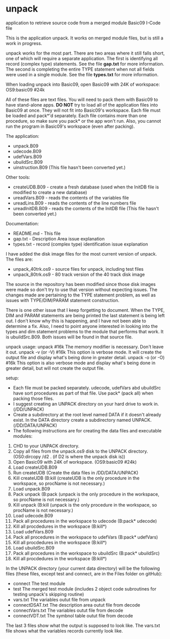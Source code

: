 # unpack
 application to retrieve source code from a merged module Basic09 I-Code file

This is the application unpack. It works on merged module files, but is still a work in progress.

unpack works for the most part. There are two areas where it still falls short, one of which will require a separate application. The first is identifying all record (complex type) statements. See the file **gap.txt** for more information. The second is completing the entire TYPE statement when not all fields were used in a single module. See the file **types.txt** for more information.

When loading unpack into Basic09, open Basic09 with 24K of workspace: OS9:basic09 #24k

All of these files are text files. You will need to pack them with Basic09 to have stand-alone apps. **DO NOT** try to load all of the application files into Basic09 at once. They will not fit into Basic09's workspace. Each file must be loaded and pack*'d separately. Each file contains more than one procedure, so make sure you pack* or the app won't run. Also, you cannot run the program in Basic09's workspace (even after packing).

The application:

* unpack.B09
* udecode.B09
* udefVars.B09
* ubuildSrc.B09
* uinstruction.B09 (This file hasn't been converted yet.)

Other tools:

* createUDB.B09   - create a fresh database (used when the InitDB file is modified to create a new database)
* ureadVars.B09   - reads the contents of the variables file
* ureadLins.B09   - reads the contents of the line numbers file
* ureadInitDB.B09 - reads the contents of the InitDB file (This file hasn't been converted yet.)

Documentation:

* README.md - This file
* gap.txt   - Description Area issue explanation
* types.txt - record (complex type) identification issue explanation

I have added the disk image files for the most current version of unpack. The files are:

* unpack_40trk.os9 - source files for unpack, including test files
* unpack_80trk.os9 - 80 track version of the 40 track disk image

The source in the repository has been modified since those disk images were made so don't try to use that version without expecting issues. The changes made are pertaining to the TYPE statement problem, as well as issues with TYPE/DIM/PARAM statement construction.

There is one other issue that I keep forgetting to document. When the TYPE, DIM and PARAM statements are being printed the last statement is being left out. I don't know why this is happening, and I have not been able to determine a fix. Also, I need to point anyone interested in looking into the types and dim statement problems to the module that performs that work. It is ubuildSrc.B09. Both issues  will be found in that source file.

unpack usage:
  unpack <pathname> #16k            The memory modifier is necessary. Don't leave it out.
  unpack <pathname> -v (or -V) #16k This option is verbose mode. It will create the output file and display what's being done in greater detail.
  unpack <pathname> -o (or -O) #16k This option is also verbose mode and display what's being done in greater detail, but will not create the output file.

setup:
 * Each file must be packed separately. udecode, udefVars abd ubuildSrc have sort procedures as part of that file. Use pack* (pack all) when packing those files.
 * I suggest creating an UNPACK directory on your hard drive to work in. (/DD/UNPACK)
 * Create a subdirectory at the root level named DATA if it doesn't already exist. In the DATA directory create a subdirectory named UNPACK. (/DD/DATA/UNPACK)
 * The following instructions are for creating the data files and executable modules:
  1. CHD to your UNPACK directory.
  2. Copy all files from the unpack.os9 disk to the UNPACK directory. (OS0:dircopy /d2 . (if D2 is where the unpack disk is))
  3. Open Basic09 with 24K of workspace. (OS9:basic09 #24k)
  4. Load createUDB.B09
  5. Run createUDB (Create the data files in /DD/DATA/UNPACK)
  6. Kill createUDB (B:kill (createUDB is the only procedure in the workspace, so procName is not necessary.)
  7. Load unpack.B09
  8. Pack unpack (B:pack (unpack is the only procedure in the workspace, so procName is not necessary.)
  9. Kill unpack (B:kill (unpack is the only procedure in the workspace, so procName is not necessary.)
  10. Load udecode.B09
  11. Pack all procedures in the workspace to udecode (B:pack* udecode)
  12. Kill all procdedures in the workspace (B:kill*)
  13. Load udefVars.B09
  14. Pack all procedures in the workspace to udefVars (B:pack* udefVars)
  15. Kill all procdedures in the workspace (B:kill*)
  16. Load ubuildSrc.B09
  17. Pack all procedures in the workspace to ubuildSrc (B:pack* ubuildSrc)
  18. Kill all procdedures in the workspace (B:kill*)

In the UNPACK directory (your current data directory) will be the following files (these files, except test and connect, are in the Files folder on gitHub):
 * connect          The test module
 * test             The merged test module (includes 2 object code subroutines for testing unpack's skipping routine)
 * vars.txt         The variables outut file from unpack
 * connectDSAT.txt  The description area outut file from decode
 * connectVars.txt  The variables outut file from decode
 * connectVDT.txt   The symbnol table outut file from decode

The last 3 files show what the output is supposed to look like.
The vars.txt file shows what the variables records currently look like.
